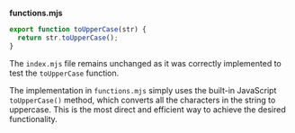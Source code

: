 **functions.mjs**

```js
export function toUpperCase(str) {
  return str.toUpperCase();
}
```

The `index.mjs` file remains unchanged as it was correctly implemented to test the `toUpperCase` function.

The implementation in `functions.mjs` simply uses the built-in JavaScript `toUpperCase()` method, which converts all the characters in the string to uppercase. This is the most direct and efficient way to achieve the desired functionality.